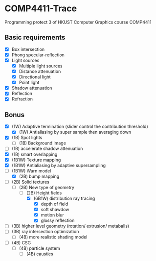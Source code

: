 # **COMP4411-Trace**

Programming protect 3 of HKUST Computer Graphics course COMP4411

## Basic requirements

- [x] Box intersection
- [x] Phong specular-reflection
- [x] Light sources
  - [x] Multiple light sources
  - [x] Distance attenuation
  - [x] Directional light
  - [x] Point light
- [x] Shadow attenuation
- [x] Reflection
- [X] Refraction

## Bonus

- [X] (1W) Adaptive termination (slider control the contribution threshold)
  - [X] (1W) Antialiasing by super sample then averaging down
- [X] (1B) Spot lights
  - [ ] (1B) Background image
- [ ] (1B) accelerate shadow attenuation
- [x] (1B) smart overlapping
- [X] (1B1W) Texture mapping
- [x] (1B1W) Antialiasing by adaptive supersampling
- [ ] (1B1W) Warn model
  - [X] (2B) bump mapping
- [ ] (2B) Solid textures
  - [ ] (2B) New type of geometry
    - [ ] (2B) Height fields
      - [X] (6B1W) distribution ray tracing
        - [X] depth of field
        - [X] soft shawdow
        - [X] motion blur
        - [x] glossy reflection
- [ ] (3B) higher level geometry (rotation/ extrusion/ metaballs)
- [ ] (3B) ray intersection optimization
  - [ ] (4B) more realistic shading model
- [ ] (4B) CSG
  - [ ] (4B) particle system
    - [ ] (4B) caustics